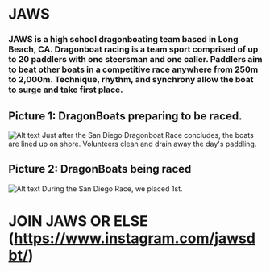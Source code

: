 # JAWS
### JAWS is a high school dragonboating team based in Long Beach, CA. Dragonboat racing is a team sport comprised of up to 20 paddlers with one steersman and one caller. Paddlers aim to beat other boats in a competitive race anywhere from 250m to 2,000m. Technique, rhythm, and synchrony allow the boat to surge and take first place. 

## Picture 1: DragonBoats preparing to be raced. 
![Alt text](https://media.discordapp.net/attachments/745096048044933271/1026706658010857573/image0.jpg?width=1214&height=911)
Just after the San Diego Dragonboat Race concludes, the boats are lined up on shore. Volunteers clean and drain away the day's paddling. 

## Picture 2: DragonBoats being raced
![Alt text](https://cdn.discordapp.com/attachments/745096048044933271/1026706559457304596/image0.jpg)
During the San Diego Race, we placed 1st. 

# JOIN JAWS OR ELSE (https://www.instagram.com/jawsdbt/)
